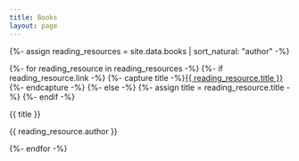 ```yaml
---
title: Books
layout: page
---
```

{%- assign reading_resources = site.data.books | sort_natural: "author" -%}
<div class="cards" markdown="0">
  {%- for reading_resource in reading_resources -%}
    {%- if reading_resource.link -%}
      {%- capture title -%}<a href="{{ reading_resource.link }}">{{ reading_resource.title }}</a>{%- endcapture -%}
    {%- else -%}
      {%- assign title = reading_resource.title -%}
    {%- endif -%}
  <div class="card">
    <div class="content">
      <p class="title">{{ title }}</p>
    </div>
    <div class="content">
      <p class="meta">{{ reading_resource.author }}</p>
    </div>
  </div>
  {%- endfor -%}
</div>
